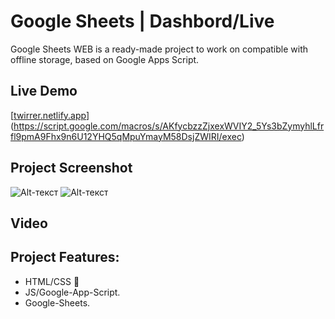# Google Sheets | Dashbord/Live

Google Sheets WEB is a ready-made project 
to work on compatible with offline storage,
based on Google Apps Script.

## Live Demo
[[twirrer.netlify.app](https://script.google.com/macros/s/AKfycbzzZjxexWVIY2_5Ys3bZymyhlLfrfl9pmA9Fhx9n6U12YHQ5qMpuYmayM58DsjZWIRI/exec)](https://script.google.com/macros/s/AKfycbzzZjxexWVIY2_5Ys3bZymyhlLfrfl9pmA9Fhx9n6U12YHQ5qMpuYmayM58DsjZWIRI/exec)

## Project Screenshot
![Alt-текст]( https://github.com/islamhadjime/google_app_script/blob/master/screen/g_a-1.pn "Card")
![Alt-текст]( https://github.com/islamhadjime/google_app_script/blob/master/screen/g_a-2.pn "Card")

## Video


## Project Features:
- HTML/CSS 📂
- JS/Google-App-Script.
- Google-Sheets.



